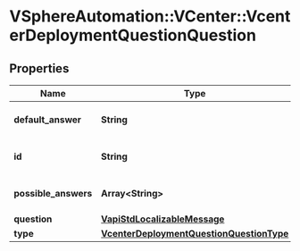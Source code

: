 # VSphereAutomation::VCenter::VcenterDeploymentQuestionQuestion

## Properties
Name | Type | Description | Notes
------------ | ------------- | ------------- | -------------
**default_answer** | **String** | Default answer value. | 
**id** | **String** | Id of the question raised. | 
**possible_answers** | **Array&lt;String&gt;** | Possible answers values. | 
**question** | [**VapiStdLocalizableMessage**](VapiStdLocalizableMessage.md) |  | 
**type** | [**VcenterDeploymentQuestionQuestionType**](VcenterDeploymentQuestionQuestionType.md) |  | 


